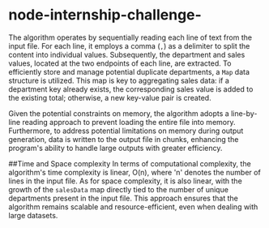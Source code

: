 # node-internship-challenge-

The algorithm operates by sequentially reading each line of text from the input file. For each line, it employs a comma (`,`) as a delimiter to split the content into individual values. Subsequently, the department and sales values, located at the two endpoints of each line, are extracted. To efficiently store and manage potential duplicate departments, a `Map` data structure is utilized. This map is key to aggregating sales data: if a department key already exists, the corresponding sales value is added to the existing total; otherwise, a new key-value pair is created.

Given the potential constraints on memory, the algorithm adopts a line-by-line reading approach to prevent loading the entire file into memory. Furthermore, to address potential limitations on memory during output generation, data is written to the output file in chunks, enhancing the program's ability to handle large outputs with greater efficiency.

##Time and Space complexity
In terms of computational complexity, the algorithm's time complexity is linear, O(n), where 'n' denotes the number of lines in the input file. As for space complexity, it is also linear, with the growth of the `salesData` map directly tied to the number of unique departments present in the input file. This approach ensures that the algorithm remains scalable and resource-efficient, even when dealing with large datasets.
